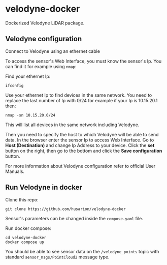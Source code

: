 # velodyne-docker
Dockerized Velodyne LiDAR package.

## Velodyne configuration

Connect to Velodyne using an ethernet cable
   
To access the sensor's Web Interface, you must know the sensor's Ip. You can find it for example using `nmap`:

Find your ethernet Ip:

```
ifconfig
```

Use your ethernet Ip to find devices in the same network. You need to replace the last number of Ip with 0/24 for example if your Ip is 10.15.20.1 then:

```
nmap -sn 10.15.20.0/24
```

This will list all devices in the same network including Velodyne.

Then you need to specify the host to which Velodyne will be able to send data. In the browser enter the sensor Ip to access Web Interface. 
Go to **Host (Destination)** and change Ip Address to your device.
Click the **set** button on the right, then go to the bottom and click the **Save configuration** button.

For more information about Velodyne configuration refer to official User Manuals.

## Run Velodyne in docker

Clone this repo:

```
git clone https://github.com/husarion/velodyne-docker
```

Sensor's parameters can be changed inside the `compose.yaml` file.

Run docker compose:

```
cd velodyne-docker
docker compose up
```

You should be able to see sensor data on the `/velodyne_points` topic with standard `sensor_msgs/PointCloud2` message type.